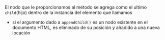 El nodo que le proporcionamos al método se agrega como el ultimo `child`(hijo) dentro de la instancia del elemento que llamamos
- si el argumento dado a `appendChild()` es un nodo existente en el documento HTML, es eliminado de su posición y añadido a una nueva locación 